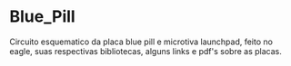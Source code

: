 # Blue_Pill
Circuito esquematico da placa blue pill e microtiva launchpad, feito no eagle, suas respectivas bibliotecas, alguns links e pdf's sobre as placas.
